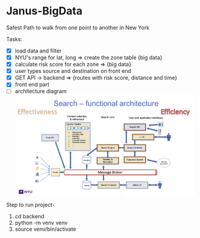 # Janus-BigData
Safest Path to walk from one point to another in New York

Tasks:
- [x] load data and filter
- [x] NYU's range for lat, long => create the zone table  {big data}
- [x] calculate risk score for each zone => {big data}
- [x] user types source and destination on front end
- [x] GET API -> backend => {routes with risk score, distance and time}
- [x] front end part
- [ ] architecture diagram ![Alt text](sample-architecure-diagram.png)

Step to run project-
1. cd backend
2. python -m venv venv
2. source venv/bin/activate
